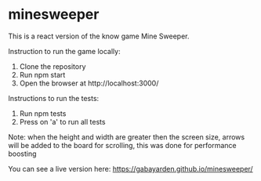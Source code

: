 # minesweeper
This is a react version of the know game Mine Sweeper.

Instruction to run the game locally:
1) Clone the repository
2) Run npm start
3) Open the browser at http://localhost:3000/

Instructions to run the tests:
1) Run npm tests
2) Press on 'a' to run all tests

Note: when the height and width are greater then the screen size, arrows will be added to the board for scrolling, this was done for performance boosting

You can see a live version here:
https://gabayarden.github.io/minesweeper/
